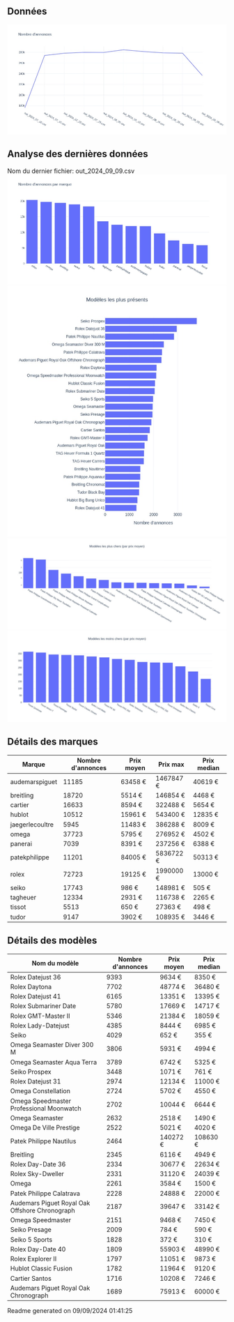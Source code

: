 
## Données
![image](./out/count_per_day.jpeg)

## Analyse des dernières données
Nom du dernier fichier: out_2024_09_09.csv
![image](./out/count_per_brand.jpeg)
![image](./out/count_per_name.jpeg)
![image](./out/avg_price_per_name_desc.jpeg)
![image](./out/avg_price_per_name_asc.jpeg)

## Détails des marques
|Marque|Nombre d'annonces|Prix moyen|Prix max|Prix median|
|------|-----------------|----------|--------|-----------|
|audemarspiguet|11185|63458 €|1467847 €|40619 €| 
|breitling|18720|5514 €|146854 €|4468 €| 
|cartier|16633|8594 €|322488 €|5654 €| 
|hublot|10512|15961 €|543400 €|12835 €| 
|jaegerlecoultre|5945|11483 €|386288 €|8009 €| 
|omega|37723|5795 €|276952 €|4502 €| 
|panerai|7039|8391 €|237256 €|6388 €| 
|patekphilippe|11201|84005 €|5836722 €|50313 €| 
|rolex|72723|19125 €|1990000 €|13000 €| 
|seiko|17743|986 €|148981 €|505 €| 
|tagheuer|12334|2931 €|116738 €|2265 €| 
|tissot|5513|650 €|27363 €|498 €| 
|tudor|9147|3902 €|108935 €|3446 €| 

## Détails des modèles
Nom du modèle|Nombre d'annonces|Prix moyen|Prix median|
|-------------|-----------------|----------|-----------|
|               Rolex Datejust 36|9393|9634 €|8350 €| 
|               Rolex Daytona|7702|48774 €|36480 €| 
|               Rolex Datejust 41|6165|13351 €|13395 €| 
|               Rolex Submariner Date|5780|17669 €|14717 €| 
|               Rolex GMT-Master II|5346|21384 €|18059 €| 
|               Rolex Lady-Datejust|4385|8444 €|6985 €| 
|               Seiko|4029|652 €|355 €| 
|               Omega Seamaster Diver 300 M|3806|5931 €|4994 €| 
|               Omega Seamaster Aqua Terra|3789|6742 €|5325 €| 
|               Seiko Prospex|3448|1071 €|761 €| 
|               Rolex Datejust 31|2974|12134 €|11000 €| 
|               Omega Constellation|2724|5702 €|4550 €| 
|               Omega Speedmaster Professional Moonwatch|2702|10044 €|6644 €| 
|               Omega Seamaster|2632|2518 €|1490 €| 
|               Omega De Ville Prestige|2522|5021 €|4020 €| 
|               Patek Philippe Nautilus|2464|140272 €|108630 €| 
|               Breitling|2345|6116 €|4949 €| 
|               Rolex Day-Date 36|2334|30677 €|22634 €| 
|               Rolex Sky-Dweller|2331|31120 €|24039 €| 
|               Omega|2261|3584 €|1500 €| 
|               Patek Philippe Calatrava|2228|24888 €|22000 €| 
|               Audemars Piguet Royal Oak Offshore Chronograph|2187|39647 €|33142 €| 
|               Omega Speedmaster|2151|9468 €|7450 €| 
|               Seiko Presage|2009|784 €|590 €| 
|               Seiko 5 Sports|1828|372 €|310 €| 
|               Rolex Day-Date 40|1809|55903 €|48990 €| 
|               Rolex Explorer II|1797|11051 €|9873 €| 
|               Hublot Classic Fusion|1782|11964 €|9120 €| 
|               Cartier Santos|1716|10208 €|7246 €| 
|               Audemars Piguet Royal Oak Chronograph|1689|75913 €|60000 €| 


 Readme generated on 09/09/2024 01:41:25